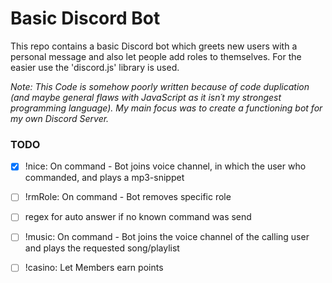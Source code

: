 # Basic Discord Bot

This repo contains a basic Discord bot which greets new users with a personal message and also let people add roles to themselves.
For the easier use the 'discord.js' library is used.

*Note: This Code is somehow poorly written because of code duplication (and maybe general flaws with JavaScript as it isn´t my strongest programming language). My main focus was to create a functioning bot for my own Discord Server.*

### TODO

- [X] !nice: On command - Bot joins voice channel, in which the user who commanded, and plays a mp3-snippet

- [ ] !rmRole: On command - Bot removes specific role

- [ ] regex for auto answer if no known command was send

- [ ] !music: On command - Bot joins the voice channel of the calling user and plays the requested song/playlist

- [ ] !casino: Let Members earn points
